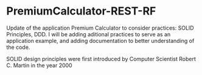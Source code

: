 # PremiumCalculator-REST-RF
Update of the application Premium Calculator to consider practices: SOLID Principles, DDD. I will be adding aditional practices to serve as an application example, and adding documentation to better understanding of the code.


SOLID design principles were first introduced by Computer Scientist Robert C. Martin in the year 2000
